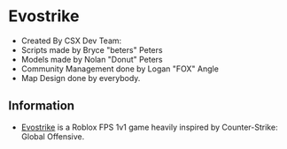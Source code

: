 # Evostrike

- Created By CSX Dev Team:
- Scripts made by Bryce "beters" Peters
- Models made by Nolan "Donut" Peters
- Community Management done by Logan "FOX" Angle
- Map Design done by everybody.

## Information

- [Evostrike](https://www.roblox.com/games/11287185880/Evostrike-1v1) is a Roblox FPS 1v1 game heavily inspired by Counter-Strike: Global Offensive.
